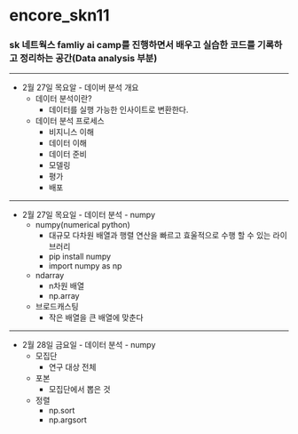 # encore_skn11

### **sk 네트웍스 famliy ai camp를 진행하면서 배우고 실습한 코드를 기록하고 정리하는 공간(Data analysis 부분)**

---

- 2월 27일 목요알 - 데이버 분석 개요
    - 데이터 분석이란?
        - 데이터를 실행 가능한 인사이트로 변환한다. 
    - 데이터 분석 프로세스
        - 비지니스 이해 
        - 데이터 이해 
        - 데이터 준비
        - 모델링
        - 평가
        - 배포

---

- 2월 27일 목요일 - 데이터 분석 - numpy
    - numpy(numerical python)
        - 대규모 다차원 배열과 행렬 연산을 빠르고 효울적으로 수행 할 수 있는 라이브러리
        - pip install numpy
        - import numpy as np
    - ndarray 
        - n차원 배열
        - np.array
    - 브로드캐스팅 
        - 작은 배열을 큰 배열에 맞춘다

---

- 2월 28일 금요일 - 데이터 분석 - numpy
    - 모집단
        - 연구 대상 전체
    - 포본
        - 모집단에서 뽑은 것
    - 정렬
        - np.sort
        - np.argsort
